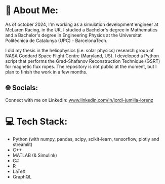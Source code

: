 # 🚀 About Me:
As of october 2024, I'm working as a simulation development engineer at McLaren Racing, in the UK. I studied a Bachelor's degree in Mathematics and a Bachelor's degree in Engineering Physics at the Universitat Politècnica de Catalunya (UPC) - BarcelonaTech.

I did my thesis in the heliophysics (i.e. solar physics) research group of NASA Goddard Space Flight Centre (Maryland, US). I developed a Python script that performs the Grad-Shafanov Reconstruction Technique (GSRT) for magnetic flux ropes. The repository is not public at the moment, but I plan to finish the work in a few months.

## 🌐 Socials:
Connect with me on LinkedIn: www.linkedin.com/in/jordi-jumilla-lorenz

# 💻 Tech Stack:
- Python (with numpy, pandas, scipy, scikit-learn, tensorflow, plotly and streamlit)
- C++
- MATLAB (& Simulink)
- C#
- R
- LaTeX
- GraphQL
